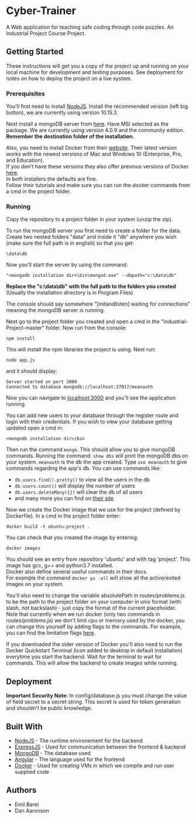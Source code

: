 # Cyber-Trainer

A Web application for teaching safe coding through code puzzles.
An Industrial Project Course Project. 

## Getting Started

These instructions will get you a copy of the project up and running on your local machine for development and testing purposes. See deployment for notes on how to deploy the project on a live system.

### Prerequisites

You'll first need to install [NodeJS](https://nodejs.org/en/). Install the recommended version (left big button), we are currently using version 10.15.3.

Next install a mongoDB server from [here](https://www.mongodb.com/download-center/community). Have MSI selected as the package. We are currently using version 4.0.9 and the community edition. **Remember the destination folder of the installation.**

Also, you need to install Docker from their [website](https://www.docker.com/products/docker-desktop). Their latest version works with the newest versions of Mac and Windows 10 (Enterprise, Pro, and Education).  
If you don't have these versions they also offer previous versions of Docker [here](https://docs.docker.com/toolbox/overview/).  
In both installers the defaults are fine.  
Follow their tutorials and make sure you can run the docker commands from a cmd in the project folder.  

### Running

Copy the repository to a project folder in your system (unzip the zip). 

To run the mongoDB server you first need to create a folder for the data.
Create two nested folders "data" and inside it "db" anywhere you wish (make sure the full path is in english) so that you get:
```
\data\db
```
Now you'll start the server by using the command:
```
"<mongodb installation dir>\bin\mongod.exe" --dbpath="c:\data\db"
```
**Replace the "c:\data\db" with the full path to the folders you created**
(Usually the installation directory is in Program Files)

The console should say somewhere "\[initandlisten\] waiting for connections" meaning the mongoDB server is running.

Next go to the project folder you created and open a cmd in the "Industrial-Project-master" folder.
Now run from the console:
```
npm install
```
This will install the npm libraries the project is using. Next run:
```
node app.js
```
and it should display:
```
Server started on port 3000
Connected to database mongodb://localhost:27017/meanauth
```
Now you can navigate to [localhost:3000](http://localhost:3000) and you'll see the application running.

You can add new users to your database through the register route and login with their credentials.
If you wish to view your database getting updated open a cmd in:
```
<mongodb installation dir>/bin
```
Then run the command `mongo`. This should allow you to give mongoDB commands.
Running the command: `show dbs` will print the mongoDB dbs on your system. `meanauth` is the db the app created.
Type `use meanauth` to give commands regarding the app's db.
You can use commands like:
* `db.users.find().pretty()` to view all the users in the db
* `db.users.count()` will display the number of users
* `db.users.deleteMany({})` will clear the db of all users
* and many more you can find on [their site](https://docs.mongodb.com/manual/mongo/)

Now we create the Docker image that we use for the project (defined by Dockerfile). In a cmd in the project folder enter:  
```
docker build -t ubuntu:project .
```
You can check that you created the image by entering:  
```
docker images
````
You should see an entry from repository 'ubuntu' and with tag 'project'. This image has gcc, g++ and python3.7 installed.  
Docker also define several useful commands in their docs.  
For example the command ```docker ps -all``` will show all the active/exited images on your system.

You'll also need to change the variable absolutePath in routes/problems.js to be the path to the project folder on your computer in unix format (with slash, not backslash) - just copy the format of the current placeholder.  
Note that currently when we run docker (only two commands in routes/problems.js) we don't limit cpu or memory used by the docker, you can change this yourself by adding flags to the commands. For example, you can find the limitation flags [here](https://docs.docker.com/config/containers/resource_constraints/).

If you downloaded the older version of Docker you'll also need to run the Docker Quickstart Terminal (icon added to desktop in default installation) everytime you start the backend. Wait for the terminal to wait for commands. This will allow the backend to create images while running.

## Deployment

**Important Security Note:** In config/database.js you must change the value of field secret to a secret string. This secret is used for token generation and shouldn't be public knowledge.

## Built With

* [NodeJS](https://nodejs.org/en/docs/) - The runtime environement for the backend
* [ExpressJS](https://expressjs.com/) - Used for communication between the frontend & backend
* [MongoDB](https://www.mongodb.com/) - The database used
* [Angular](https://angular.io/docs/) - The language used for the frontend
* [Docker](https://www.docker.com/) - Used for creating VMs in which we compile and run user supplied code

## Authors

* Emil Barel
* Dan Aaronson


